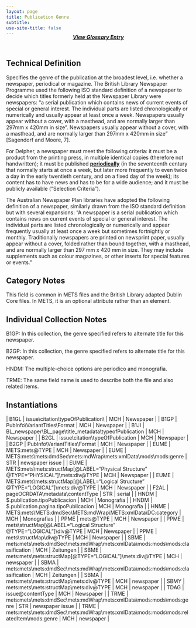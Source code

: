 ```yaml
---
layout: page
title: Publication Genre
subtitle:  
use-site-title: false
---
```


<h4 style="text-align:center;font-style:italic;margin-top:-20px;margin-bottom:50px;"><a href="../../glossary/publication-genre">View Glossary Entry</a></h4>

## Technical Definition

Specifies the genre of the publication at the broadest level,
i.e. whether a newspaper, periodical or magazine. The British Library
Newspaper Programme used the following ISO standard definition of a
newspaper to decide which titles formerly held at the Newspaper Library
were newspapers: “a serial publication which contains news of current
events of special or general interest. The individual parts are listed
chronologically or numerically and usually appear at least once a week.
Newspapers usually appear without a cover, with a masthead, and are
normally larger than 297mm x 420mm in size”. Newspapers usually appear
without a cover, with a masthead, and are normally larger than 297mm x
420mm in size” \[Sagendorf and Moore, 7\].

For Delpher, a newspaper must meet the following criteria: it must be a
product from the printing press, in multiple identical copies (therefore
not handwritten); it must be published [**periodically**](../publication-frequency) (in the
seventeenth century that normally starts at once a week, but later more
frequently to even twice a day in the early twentieth century, and on a
fixed day of the week); its content has to have news and has to be for a
wide audience; and it must be publicly available (“Selection Criteria”).

The Australian Newspaper Plan libraries have adopted the following
definition of a newspaper, similarly drawn from the ISO standard
definition but with several expansions: “A newspaper is a serial
publication which contains news on current events of special or general
interest. The individual parts are listed chronologically or numerically
and appear frequently usually at least once a week but sometimes
fortnightly or monthly. Traditionally newspapers are printed on
newsprint paper, usually appear without a cover, folded rather than
bound together, with a masthead, and are normally larger than 297 mm
x 420 mm in size. They may include supplements such as colour magazines,
or other inserts for special features or events.”

## Category Notes

This field is common in METS files and the British Library adapted
Dublin Core files. In METS, it is an optional attribute rather than an
element.

## Individual Collection Notes

B1GP: In this collection, the genre specified refers to alternate title
for this newspaper.

B2GP: In this collection, the genre specified refers to alternate title
for this newspaper.

HNDM: The multiple-choice options are periodico and monografia.

TRME: The same field name is used to describe both the file and also
related items.

## Instantiations  

| B1GL  |  issue\\citation\\typeOfPublication\\  | MCH | Newspaper  |
| B1GP  |  PubInfo\\VariantTitles\\Format  | MCH | Newspaper  |
| B1JI  |  BL\_newspaper\\BL\_page\\title\_metadata\\typeofPublication  | MCH | Newspaper  |
| B2GL  |  issue\\citation\\typeOfPublication  | MCH | Newspaper  |
| B2GP  |  PubInfo\\VariantTitles\\Format  | MCH | Newspaper  |
| EUME  |  METS:mets@TYPE  | MCH | Newspaper  |
| EUME  |  METS:mets\\mets:dmdSec\\mets:mdWrap\\mets:xmlData\\mods\\mods:genre  | STR | newspaper issue |
| EUME  |  METS:mets\\mets:structMap\[@LABEL=“Physical Structure” @TYPE=“PHYSICAL”\]\\mets:div@TYPE  | MCH | Newspaper  |
| EUME  |  METS:mets\\mets:structMap\[@LABEL=“Logical Structure” @TYPE=“LOGICAL”\]\\mets:div@TYPE  | MCH | Newspaper  |
| F2AL  |  pageOCRDATA\\metadata\\contentType  | STR | serial  |
| HNDM  |  $.publication.tipoPublicacion  | MCH | Monografía  |
| HNDM  |  $.publication.pagina.tipoPublicacion  | MCH | Monografía  |
| HNME  |  METS:mets\\METS:dmdSec\\METS:mdWrap\\METS:xmlData\\DC:category  | MCH | Monografias  |
| PPME  |  mets@TYPE  | MCH | Newspaper  |
| PPME  |  mets\\structMap\[@LABEL=“Logical Structure” @TYPE=“LOGICAL”\]\\div@TYPE  | MCH | Newspaper  |
| PPME  |  mets\\structMap\\div@TYPE  | MCH | Newspaper  |
| SBME  |  mets:mets\\mets:dmdSec\\mets:mdWrap\\mets:xmlData\\mods:mods\\mods:classification  | MCH | Zeitungen  |
| SBME  |  mets:mets\\mets:structMap\[@TYPE=“LOGICAL”\]\\mets:div@TYPE  | MCH | newspaper  |
| SBMA  |  mets:mets\\mets:dmdSec\\mets:mdWrap\\mets:xmlData\\mods:mods\\mods:classification  | MCH | Zeitungen  |
| SBMA  |  mets:mets\\mets:structMap\\mets:div@TYPE  | MCH | newspaper  |
| SBMY  |  mets:mets\\mets:structMap\\mets:div@TYPE  | MCH | newspaper  |
| TDAG  |  issue@contentType  | MCH | Newspaper  |
| TRME  |  mets:mets\\mets:dmdSec\\mets:mdWrap\\mets:xmlData\\mods:mods\\mods:genre  | STR | newspaper issue |
| TRME  |  mets:mets\\mets:dmdSec\\mets:mdWrap\\mets:xmlData\\mods:mods\\mods:relatedItem\\mods:genre | MCH | newspaper  |
